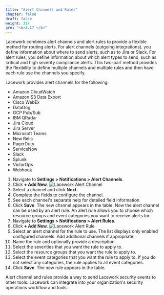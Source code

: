 ```yaml
---
title: "Alert Channels and Rules"
chapter: false
draft: false
weight: 317
pre: "<b>3.17 </b>"
---
```


Lacework combines alert channels and alert rules to provide a flexible method for routing alerts. For alert channels (outgoing integrations), you define information about where to send alerts, such as to Jira or Slack. For alert rules, you define information about which alert types to send, such as critical and high severity compliance alerts. This two-part method provides the flexibility to define multiple channels and multiple rules and then have each rule use the channels you specify.

Lacework provides alert channels for the following:

* Amazon CloudWatch
* Amazon S3 Data Export
* Cisco WebEx
* DataDog
* GCP Pub/Sub
* IBM QRadar
* Jira Cloud
* Jira Server
* Microsoft Teams
* New Relic
* PagerDuty
* ServiceNow
* Slack
* Splunk
* VictorOps
* Webhook

1. Navigate to **Settings > Notifications > Alert Channels**.
2. Click **+ Add New**.
![Lacework Alert Channel](/images/lacework-alert-channel.png)
3. Select a channel and click **Next**.
4. Complete the fields to configure the channel.
5. See each channel's separate help for detailed field information.
6. Click **Save**. The new channel appears in the table. Now the alert channel can be used by an alert rule. An alert rule allows you to choose which resource groups and event categories you want to receive alerts for.
7. Navigate to **Settings > Notifications > Alert Rules**.
8. Click **+ Add New**.
![Lacework Alert Rule](/images/lacework-alert-rule.png)
9. Select an alert channel for the rule to use. The list displays only enabled configured channels. Add additional channels if appropriate.
10. Name the rule and optionally provide a description.
11. Select the severities that you want the rule to apply to.
12. Select the resource groups that you want the rule to apply to.
13. Select the event categories that you want the rule to apply to. If you do not select any categories, the rule applies to all event categories.
14. Click **Save**. The new rule appears in the table.

Alert channel and rules provide a way to send Lacework security events to other tools. Lacework can integrate into your organization's security operations workflow and tools.